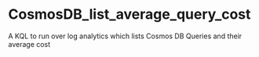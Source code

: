 # CosmosDB_list_average_query_cost
A KQL to run over log analytics which lists Cosmos DB Queries and their average cost 
